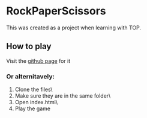 # RockPaperScissors
 
This was created as a project when learning with TOP.

## How to play
Visit the [github page](https://thatkoalaguy.github.io/RockPaperScissors/) for it


### Or alternitavely:
1. Clone the files\
2. Make sure they are in the same folder\
3. Open index.html\
4. Play the game
